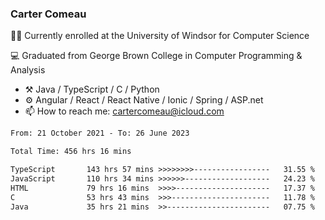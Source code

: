 ### Carter Comeau

🙋‍♂️ Currently enrolled at the University of Windsor for Computer Science

💻 Graduated from George Brown College in Computer Programming & Analysis

- ⚒️ Java / TypeScript / C / Python
- ⚙️ Angular / React / React Native / Ionic / Spring / ASP.net
- 📫 How to reach me: cartercomeau@icloud.com

<!--START_SECTION:waka-->

```txt
From: 21 October 2021 - To: 26 June 2023

Total Time: 456 hrs 16 mins

TypeScript       143 hrs 57 mins >>>>>>>>-----------------   31.55 %
JavaScript       110 hrs 34 mins >>>>>>-------------------   24.23 %
HTML             79 hrs 16 mins  >>>>---------------------   17.37 %
C                53 hrs 43 mins  >>>----------------------   11.78 %
Java             35 hrs 21 mins  >>-----------------------   07.75 %
```

<!--END_SECTION:waka-->

